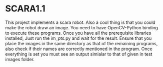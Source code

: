 # SCARA1.1
This project implements a scara robot. Also a cool thing is that you could make the robot draw an image.
You need to have OpenCV-Python binding to execute these programs. Once you have all the prerequisite 
libraries installed, Just run the im_pts.py and wait for the result. Ensure that you place the images in 
the same directory as that of the remaining programs, also check if their names are correctly mentioned in
the program. Once everything is set you must see an output simialar to that of given in test images folder.
